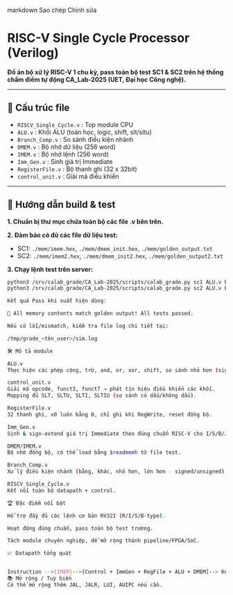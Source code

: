 
markdown
Sao chép
Chỉnh sửa
# RISC-V Single Cycle Processor (Verilog)

**Đồ án bộ xử lý RISC-V 1 chu kỳ, pass toàn bộ test SC1 & SC2 trên hệ thống chấm điểm tự động CA_Lab-2025 (UET, Đại học Công nghệ).**

---

## 📁 Cấu trúc file

- `RISCV_Single_Cycle.v` : Top module CPU
- `ALU.v`                : Khối ALU (toán học, logic, shift, slt/sltu)
- `Branch_Comp.v`        : So sánh điều kiện nhánh
- `DMEM.v`               : Bộ nhớ dữ liệu (256 word)
- `IMEM.v`               : Bộ nhớ lệnh (256 word)
- `Imm_Gen.v`            : Sinh giá trị Immediate
- `RegisterFile.v`       : Bộ thanh ghi (32 x 32bit)
- `control_unit.v`       : Giải mã điều khiển

---

## 🚀 Hướng dẫn build & test

**1. Chuẩn bị thư mục chứa toàn bộ các file .v bên trên.**

**2. Đảm bảo có đủ các file dữ liệu test:**
- SC1: `./mem/imem.hex`, `./mem/dmem_init.hex`, `./mem/golden_output.txt`
- SC2: `./mem/imem2.hex`, `./mem/dmem_init2.hex`, `./mem/golden_output2.txt`

**3. Chạy lệnh test trên server:**

```bash
python3 /srv/calab_grade/CA_Lab-2025/scripts/calab_grade.py sc1 ALU.v Branch_Comp.v DMEM.v IMEM.v Imm_Gen.v RISCV_Single_Cycle.v RegisterFile.v control_unit.v
python3 /srv/calab_grade/CA_Lab-2025/scripts/calab_grade.py sc2 ALU.v Branch_Comp.v DMEM.v IMEM.v Imm_Gen.v RISCV_Single_Cycle.v RegisterFile.v control_unit.v

Kết quả Pass khi xuất hiện dòng:

🎉 All memory contents match golden output! All tests passed.

Nếu có lỗi/mismatch, kiểm tra file log chi tiết tại:

/tmp/grade_<tên_user>/sim.log

🛠️ Mô tả module

ALU.v
Thực hiện các phép cộng, trừ, and, or, xor, shift, so sánh nhỏ hơn (signed & unsigned).

control_unit.v
Giải mã opcode, funct3, funct7 → phát tín hiệu điều khiển các khối.
Mapping đủ SLT, SLTU, SLTI, SLTIU (so sánh có dấu/không dấu).

RegisterFile.v
32 thanh ghi, x0 luôn bằng 0, chỉ ghi khi RegWrite, reset đồng bộ.

Imm_Gen.v
Sinh & sign-extend giá trị Immediate theo đúng chuẩn RISC-V cho I/S/B/J-type.

DMEM/IMEM.v
Bộ nhớ đồng bộ, có thể load bằng $readmemh từ file test.

Branch_Comp.v
Xử lý điều kiện nhánh (bằng, khác, nhỏ hơn, lớn hơn - signed/unsigned).

RISCV_Single_Cycle.v
Kết nối toàn bộ datapath + control.

🏆 Đặc điểm nổi bật

Hỗ trợ đầy đủ các lệnh cơ bản RV32I (R/I/S/B-type).

Hoạt động đúng chuẩn, pass toàn bộ test trường.

Tách module chuyên nghiệp, dễ mở rộng thành pipeline/FPGA/SoC.

📈 Datapath tổng quát


Instruction -->[IMEM]-->[Control + ImmGen + RegFile + ALU + DMEM]--> Kết quả
📚 Mở rộng / Tuỳ biến
Có thể mở rộng thêm JAL, JALR, LUI, AUIPC nếu cần.
